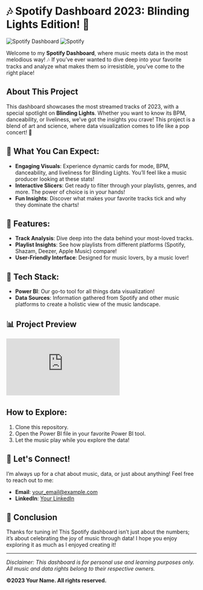 # 🎶 Spotify Dashboard 2023: Blinding Lights Edition! 🎤

![Spotify Dashboard](https://img.shields.io/badge/Power%20BI-F2C811?style=for-the-badge&logo=powerbi&logoColor=black)
![Spotify](https://img.shields.io/badge/Spotify-1DB954?style=for-the-badge&logo=spotify&logoColor=white)

Welcome to my **Spotify Dashboard**, where music meets data in the most melodious way! 🎶 If you’ve ever wanted to dive deep into your favorite tracks and analyze what makes them so irresistible, you’ve come to the right place! 

## About This Project
This dashboard showcases the most streamed tracks of 2023, with a special spotlight on **Blinding Lights**. Whether you want to know its BPM, danceability, or liveliness, we’ve got the insights you crave! This project is a blend of art and science, where data visualization comes to life like a pop concert! 🎉

## 🎵 What You Can Expect:
- **Engaging Visuals**: Experience dynamic cards for mode, BPM, danceability, and liveliness for Blinding Lights. You’ll feel like a music producer looking at these stats!
- **Interactive Slicers**: Get ready to filter through your playlists, genres, and more. The power of choice is in your hands!
- **Fun Insights**: Discover what makes your favorite tracks tick and why they dominate the charts!

## 🚀 Features:
- **Track Analysis**: Dive deep into the data behind your most-loved tracks.
- **Playlist Insights**: See how playlists from different platforms (Spotify, Shazam, Deezer, Apple Music) compare!
- **User-Friendly Interface**: Designed for music lovers, by a music lover! 

## 🎨 Tech Stack:
- **Power BI**: Our go-to tool for all things data visualization!
- **Data Sources**: Information gathered from Spotify and other music platforms to create a holistic view of the music landscape.

## 📊 Project Preview
![Spotify Dashboard Preview](https://github.com/MahlatseMasemola/Spotify_Dashboard/blob/ef48e1000a54969091a3d07c33efef385d0ab4f1/spotify%20dashboard%202.pdf)  <!-- Replace with an actual link to your dashboard image -->

## How to Explore:
1. Clone this repository.
2. Open the Power BI file in your favorite Power BI tool.
3. Let the music play while you explore the data!

## 🎉 Let's Connect!
I’m always up for a chat about music, data, or just about anything! Feel free to reach out to me:
- **Email**: [your_email@example.com](mailto:your_email@example.com)
- **LinkedIn**: [Your LinkedIn](https://www.linkedin.com/in/yourprofile)

## 🎤 Conclusion
Thanks for tuning in! This Spotify dashboard isn’t just about the numbers; it’s about celebrating the joy of music through data! I hope you enjoy exploring it as much as I enjoyed creating it!

---

*Disclaimer: This dashboard is for personal use and learning purposes only. All music and data rights belong to their respective owners.*

**©2023 Your Name. All rights reserved.**

